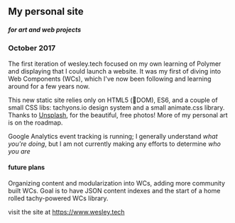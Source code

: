 ## My personal site

##### for art and web projects

### October 2017

The first iteration of wesley.tech focused on my own learning of Polymer and displaying that I could launch a website.
It was my first of diving into Web Components (WCs), which I've now been following and learning around for a few years now.

This new static site relies only on HTML5 (💚DOM), ES6, and a couple of small CSS libs: tachyons.io design system and a small animate.css library.
Thanks to [Unsplash](https://unsplash.com/), for the beautiful, free photos! More of my personal art is on the roadmap.

Google Analytics event tracking is running; I generally understand *what you're doing*, but I am not currently making any efforts to determine *who you are*

#### future plans

Organizing content and modularization into WCs, adding more community built WCs.
Goal is to have JSON content indexes and the start of a home rolled tachy-powered WCs library.

visit the site at https://www.wesley.tech
